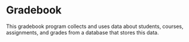 # Gradebook

This gradebook program collects and uses data about students, courses, assignments, and grades from a database that stores this data. 